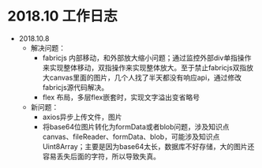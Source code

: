 # 2018.10 工作日志

* 2018.10.8
    - 解决问题：
        + fabricjs 内部移动，和外部放大缩小问题；通过监控外部div单指操作来实现整体移动，双指操作来实现整体放大。至于禁止fabricjs双指放大canvas里面的图片，几个人找了半天都没有响应api，通过修改fabricjs源代码解决。
        + flex 布局，多层flex嵌套时，实现文字溢出变省略号
    - 新问题：
        + axios异步上传文件，图片
        + 将base64位图片转化为formData或者blob问题，涉及知识点canvas、fileReader、formData、blob，可能涉及知识点Uint8Array；主要是因为base64太长，数据库不好存储，大的图片还容易丢失后面的字符，所以导致失真。     